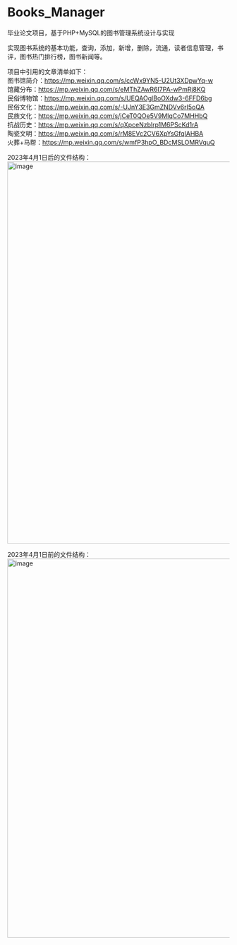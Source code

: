 # Books_Manager
毕业论文项目，基于PHP+MySQL的图书管理系统设计与实现

实现图书系统的基本功能，查询，添加，新增，删除，流通，读者信息管理，书评，图书热门排行榜，图书新闻等。

项目中引用的文章清单如下： <br>
图书馆简介：https://mp.weixin.qq.com/s/ccWx9YN5-U2Ut3XDpwYq-w  <br>
馆藏分布：https://mp.weixin.qq.com/s/eMThZAwR6I7PA-wPmRj8KQ  <br>
民俗博物馆：https://mp.weixin.qq.com/s/UEQAOglBoOXdw3-6FFD6bg  <br>
民俗文化：https://mp.weixin.qq.com/s/-UJnY3E3GmZNDVv6rI5oQA  <br>
民族文化：https://mp.weixin.qq.com/s/jCeT0QOe5V9MlqCo7MHHbQ  <br>
抗战历史：https://mp.weixin.qq.com/s/qXpceNzblrp1M6PScKd1rA  <br>
陶瓷文明：https://mp.weixin.qq.com/s/rM8EVc2CV6XpYsGfqIAHBA  <br>
火葬+马帮：https://mp.weixin.qq.com/s/wmfP3hpO_BDcMSLOMRVquQ  <br>

2023年4月1日后的文件结构：
<img width="865" alt="image" src="https://user-images.githubusercontent.com/84162698/230711093-1c8bb9fd-cf77-418c-a8b4-76359a8033f8.png">

2023年4月1日前的文件结构：
<img width="858" alt="image" src="https://user-images.githubusercontent.com/84162698/225050237-b8a24486-702d-4c6c-a5fa-bf4e8233ff7e.png">
